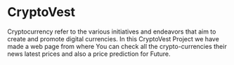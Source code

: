 # CryptoVest
Cryptocurrency  refer to the various initiatives and endeavors that aim to create and promote digital currencies. In this CryptoVest Project we have made a web page from where You can check all the crypto-currencies their news latest prices and also a price prediction for Future.
